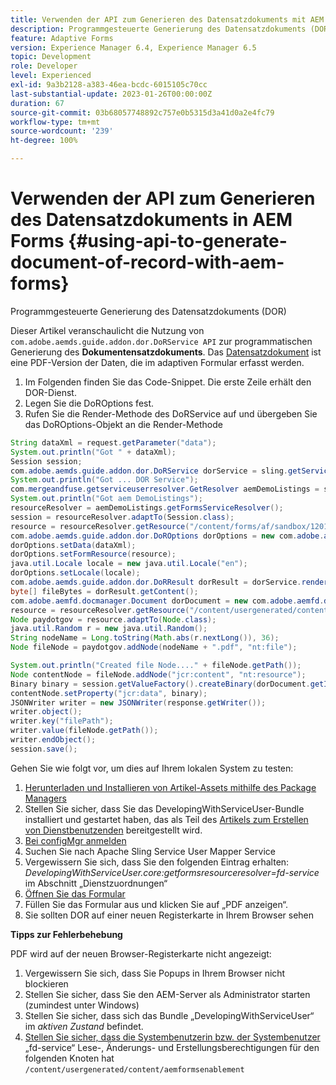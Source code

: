 ```yaml
---
title: Verwenden der API zum Generieren des Datensatzdokuments mit AEM Forms
description: Programmgesteuerte Generierung des Datensatzdokuments (DOR)
feature: Adaptive Forms
version: Experience Manager 6.4, Experience Manager 6.5
topic: Development
role: Developer
level: Experienced
exl-id: 9a3b2128-a383-46ea-bcdc-6015105c70cc
last-substantial-update: 2023-01-26T00:00:00Z
duration: 67
source-git-commit: 03b68057748892c757e0b5315d3a41d0a2e4fc79
workflow-type: tm+mt
source-wordcount: '239'
ht-degree: 100%

---
```


# Verwenden der API zum Generieren des Datensatzdokuments in AEM Forms {#using-api-to-generate-document-of-record-with-aem-forms}

Programmgesteuerte Generierung des Datensatzdokuments (DOR)

Dieser Artikel veranschaulicht die Nutzung von `com.adobe.aemds.guide.addon.dor.DoRService API` zur programmatischen Generierung des **Dokumentensatzdokuments**. Das [Datensatzdokument](https://experienceleague.adobe.com/docs/experience-manager-65/forms/adaptive-forms-advanced-authoring/generate-document-of-record-for-non-xfa-based-adaptive-forms.html?lang=de) ist eine PDF-Version der Daten, die im adaptiven Formular erfasst werden.

1. Im Folgenden finden Sie das Code-Snippet. Die erste Zeile erhält den DOR-Dienst.
1. Legen Sie die DoROptions fest.
1. Rufen Sie die Render-Methode des DoRService auf und übergeben Sie das DoROptions-Objekt an die Render-Methode

```java
String dataXml = request.getParameter("data");
System.out.println("Got " + dataXml);
Session session;
com.adobe.aemds.guide.addon.dor.DoRService dorService = sling.getService(com.adobe.aemds.guide.addon.dor.DoRService.class);
System.out.println("Got ... DOR Service");
com.mergeandfuse.getserviceuserresolver.GetResolver aemDemoListings = sling.getService(com.mergeandfuse.getserviceuserresolver.GetResolver.class);
System.out.println("Got aem DemoListings");
resourceResolver = aemDemoListings.getFormsServiceResolver();
session = resourceResolver.adaptTo(Session.class);
resource = resourceResolver.getResource("/content/forms/af/sandbox/1201-borrower-payments");
com.adobe.aemds.guide.addon.dor.DoROptions dorOptions = new com.adobe.aemds.guide.addon.dor.DoROptions();
dorOptions.setData(dataXml);
dorOptions.setFormResource(resource);
java.util.Locale locale = new java.util.Locale("en");
dorOptions.setLocale(locale);
com.adobe.aemds.guide.addon.dor.DoRResult dorResult = dorService.render(dorOptions);
byte[] fileBytes = dorResult.getContent();
com.adobe.aemfd.docmanager.Document dorDocument = new com.adobe.aemfd.docmanager.Document(fileBytes);
resource = resourceResolver.getResource("/content/usergenerated/content/aemformsenablement");
Node paydotgov = resource.adaptTo(Node.class);
java.util.Random r = new java.util.Random();
String nodeName = Long.toString(Math.abs(r.nextLong()), 36);
Node fileNode = paydotgov.addNode(nodeName + ".pdf", "nt:file");

System.out.println("Created file Node...." + fileNode.getPath());
Node contentNode = fileNode.addNode("jcr:content", "nt:resource");
Binary binary = session.getValueFactory().createBinary(dorDocument.getInputStream());
contentNode.setProperty("jcr:data", binary);
JSONWriter writer = new JSONWriter(response.getWriter());
writer.object();
writer.key("filePath");
writer.value(fileNode.getPath());
writer.endObject();
session.save();
```

Gehen Sie wie folgt vor, um dies auf Ihrem lokalen System zu testen:

1. [Herunterladen und Installieren von Artikel-Assets mithilfe des Package Managers](assets/dor-with-api.zip)
1. Stellen Sie sicher, dass Sie das DevelopingWithServiceUser-Bundle installiert und gestartet haben, das als Teil des [Artikels zum Erstellen von Dienstbenutzenden](service-user-tutorial-develop.md) bereitgestellt wird.
1. [Bei configMgr anmelden](http://localhost:4502/system/console/configMgr)
1. Suchen Sie nach Apache Sling Service User Mapper Service
1. Vergewissern Sie sich, dass Sie den folgenden Eintrag erhalten: _DevelopingWithServiceUser.core:getformsresourceresolver=fd-service_ im Abschnitt „Dienstzuordnungen“
1. [Öffnen Sie das Formular](http://localhost:4502/content/dam/formsanddocuments/sandbox/1201-borrower-payments/jcr:content?wcmmode=disabled)
1. Füllen Sie das Formular aus und klicken Sie auf „PDF anzeigen“.
1. Sie sollten DOR auf einer neuen Registerkarte in Ihrem Browser sehen


**Tipps zur Fehlerbehebung**

PDF wird auf der neuen Browser-Registerkarte nicht angezeigt:

1. Vergewissern Sie sich, dass Sie Popups in Ihrem Browser nicht blockieren
1. Stellen Sie sicher, dass Sie den AEM-Server als Administrator starten (zumindest unter Windows)
1. Stellen Sie sicher, dass sich das Bundle „DevelopingWithServiceUser“ im *aktiven Zustand* befindet.
1. [Stellen Sie sicher, dass die Systembenutzerin bzw. der Systembenutzer](http://localhost:4502/useradmin) „fd-service“ Lese-, Änderungs- und Erstellungsberechtigungen für den folgenden Knoten hat `/content/usergenerated/content/aemformsenablement`
